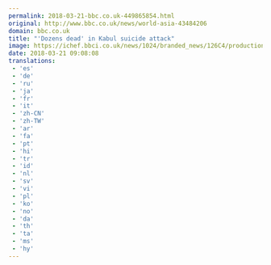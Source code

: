 ```yaml
---
permalink: 2018-03-21-bbc.co.uk-449865854.html
original: http://www.bbc.co.uk/news/world-asia-43484206
domain: bbc.co.uk
title: "'Dozens dead' in Kabul suicide attack"
image: https://ichef.bbci.co.uk/news/1024/branded_news/126C4/production/_100506457_b2ae0d8a-9099-4f58-b58c-e8cd29ef0c63.jpg
date: 2018-03-21 09:08:08
translations: 
 - 'es'
 - 'de'
 - 'ru'
 - 'ja'
 - 'fr'
 - 'it'
 - 'zh-CN'
 - 'zh-TW'
 - 'ar'
 - 'fa'
 - 'pt'
 - 'hi'
 - 'tr'
 - 'id'
 - 'nl'
 - 'sv'
 - 'vi'
 - 'pl'
 - 'ko'
 - 'no'
 - 'da'
 - 'th'
 - 'ta'
 - 'ms'
 - 'hy'
---
```


